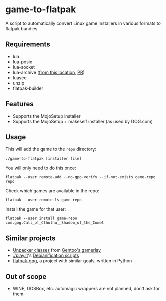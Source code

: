 # game-to-flatpak

A script to automatically convert Linux game installers in various
formats to flatpak bundles.

## Requirements

 - lua
 - lua-posix
 - lua-socket
 - lua-archive ([from this location](https://github.com/hadess/lua-archive), [PR](https://github.com/brimworks/lua-archive/pull/2))
 - luasec
 - unzip
 - flatpak-builder

## Features

 - Supports the MojoSetup installer
 - Supports the MojoSetup + makeself installer (as used by GOG.com)

## Usage

This will add the game to the `repo` directory:
```
./game-to-flatpak [installer file]
```

You will only need to do this once:
```
flatpak --user remote-add --no-gpg-verify --if-not-exists game-repo repo
```

Check which games are available in the repo:
```
flatpak --user remote-ls game-repo
```

Install the game for that user:
```
flatpak --user install game-repo com.gog.Call_of_Cthulhu__Shadow_of_the_Comet
```

## Similar projects

 - [Unpacker classes](https://cgit.gentoo.org/proj/gamerlay.git/tree/eclass) from [Gentoo's gamerlay](https://cgit.gentoo.org/proj/gamerlay.git/)
 - [./play.it](http://wiki.dotslashplay.it/en/start)'s [Debianification scripts](http://www.dotslashplay.it/scripts/)
 - [flatpak-gog](https://github.com/kujeger/flatpak-gog/), a project with similar goals, written in Python

## Out of scope

 - WINE, DOSBox, etc. automagic wrappers are not planned, don't ask for them.
